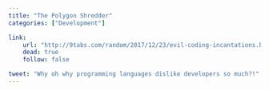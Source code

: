 ```yaml
---
title: "The Polygon Shredder"
categories: ["Development"]

link:
    url: "http://9tabs.com/random/2017/12/23/evil-coding-incantations.html"
    dead: true
    follow: false

tweet: "Why oh why programming languages dislike developers so much?!"
---
```

